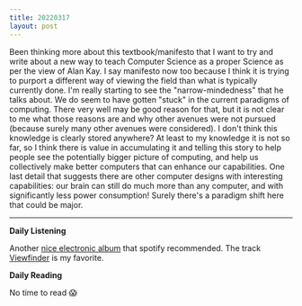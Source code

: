 ```yaml
---
title: 20220317
layout: post
---
```


Been thinking more about this textbook/manifesto that I want to try and write about a new way to teach Computer Science as a proper Science as per the view of Alan Kay. I say manifesto now too because I think it is trying to purport a different way of viewing the field than what is typically currently done. I'm really starting to see the "narrow-mindedness" that he talks about. We do seem to have gotten "stuck" in the current paradigms of computing. There very well may be good reason for that, but it is not clear to me what those reasons are and why other avenues were not pursued (because surely many other avenues were considered). I don't think this knowledge is clearly stored anywhere? At least to my knowledge it is not so far, so I think there is value in accumulating it and telling this story to help people see the potentially bigger picture of computing, and help us collectively make better computers that can enhance our capabilities. One last detail that suggests there are other computer designs with interesting capabilities: our brain can still do much more than any computer, and with significantly less power consumption! Surely there's a paradigm shift here that could be major. 

---

**Daily Listening**

Another [nice electronic album](https://open.spotify.com/album/5CNlBzb4rmdvZJdrrdTJCo?si=8fjt1sSxRTiXsZQKLV2l1w) that spotify recommended. The track [Viewfinder](https://open.spotify.com/track/3hc2p6cl9FjnvU0MzV5j3X?si=218bb83375c247b9) is my favorite.

**Daily Reading**

No time to read 😱